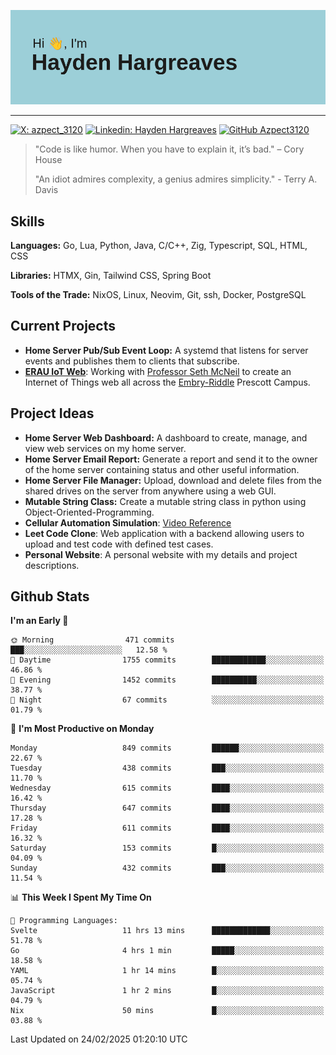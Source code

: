 ![Hayden Hargreaves](https://github.com/Azpect3120/Azpect3120/blob/master/download.png?raw=true)

<hr>

[![X: azpect_3120](https://img.shields.io/twitter/follow/azpect_3120?style=social)](https://x.com/azpect_3120)
[![Linkedin: Hayden Hargreaves](https://img.shields.io/badge/-Hayden%20Hargreaves-blue?style=flat-square&logo=Linkedin&logoColor=white&link=https://www.linkedin.com/in/hayden-hargreaves-37b2802a4/)](https://www.linkedin.com/in/hayden-hargreaves-37b2802a4/)
[![GitHub Azpect3120](https://img.shields.io/github/followers/azpect3120?label=follow&style=social)](https://github.com/azpect3120)

> "Code is like humor. When you have to explain it, it’s bad." – Cory House
> 
> "An idiot admires complexity, a genius admires simplicity." - Terry A. Davis


## Skills
**Languages:** Go, Lua, Python, Java, C/C++, Zig, Typescript, SQL, HTML, CSS 

**Libraries:** HTMX, Gin, Tailwind CSS, Spring Boot

**Tools of the Trade:** NixOS, Linux, Neovim, Git, ssh, Docker, PostgreSQL


## Current Projects 
- **Home Server Pub/Sub Event Loop:** A systemd that listens for server events and publishes them to clients that subscribe.
- **[ERAU IoT Web](https://github.com/Azpect3120/InternetOfThings)**: Working with [Professor Seth McNeil](https://github.com/semcneil) to create an Internet of Things web all across the [Embry-Riddle](https://erau.edu) Prescott Campus.


## Project Ideas
- **Home Server Web Dashboard:** A dashboard to create, manage, and view web services on my home server.
- **Home Server Email Report:** Generate a report and send it to the owner of the home server containing status and other useful information.
- **Home Server File Manager:** Upload, download and delete files from the shared drives on the server from anywhere using a web GUI.
- **Mutable String Class:** Create a mutable string class in python using Object-Oriented-Programming.
- **Cellular Automation Simulation**: [Video Reference](https://youtu.be/nr8biZfSZ3Y?si=kS962MMGRwKCgJ3Y&t=436)
- **Leet Code Clone**: Web application with a backend allowing users to upload and test code with defined test cases.
- **Personal Website**: A personal website with my details and project descriptions.


## Github Stats

<!--START_SECTION:waka-->
**I'm an Early 🐤** 

```text
🌞 Morning                471 commits         ███░░░░░░░░░░░░░░░░░░░░░░   12.58 % 
🌆 Daytime                1755 commits        ████████████░░░░░░░░░░░░░   46.86 % 
🌃 Evening                1452 commits        ██████████░░░░░░░░░░░░░░░   38.77 % 
🌙 Night                  67 commits          ░░░░░░░░░░░░░░░░░░░░░░░░░   01.79 % 
```
📅 **I'm Most Productive on Monday** 

```text
Monday                   849 commits         ██████░░░░░░░░░░░░░░░░░░░   22.67 % 
Tuesday                  438 commits         ███░░░░░░░░░░░░░░░░░░░░░░   11.70 % 
Wednesday                615 commits         ████░░░░░░░░░░░░░░░░░░░░░   16.42 % 
Thursday                 647 commits         ████░░░░░░░░░░░░░░░░░░░░░   17.28 % 
Friday                   611 commits         ████░░░░░░░░░░░░░░░░░░░░░   16.32 % 
Saturday                 153 commits         █░░░░░░░░░░░░░░░░░░░░░░░░   04.09 % 
Sunday                   432 commits         ███░░░░░░░░░░░░░░░░░░░░░░   11.54 % 
```


📊 **This Week I Spent My Time On** 

```text
💬 Programming Languages: 
Svelte                   11 hrs 13 mins      █████████████░░░░░░░░░░░░   51.78 % 
Go                       4 hrs 1 min         █████░░░░░░░░░░░░░░░░░░░░   18.58 % 
YAML                     1 hr 14 mins        █░░░░░░░░░░░░░░░░░░░░░░░░   05.74 % 
JavaScript               1 hr 2 mins         █░░░░░░░░░░░░░░░░░░░░░░░░   04.79 % 
Nix                      50 mins             █░░░░░░░░░░░░░░░░░░░░░░░░   03.88 % 
```


 Last Updated on 24/02/2025 01:20:10 UTC
<!--END_SECTION:waka-->
